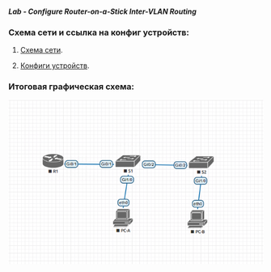 ##### Lab - Configure Router-on-a-Stick Inter-VLAN Routing 

 ### Схема сети и ссылка на конфиг устройств:
   
1. [Схема сети](lab01-vlan.png).   

2. [Конфиги устройств](configs/).


###  Итоговая графическая схема:

![](lab01-vlan.png)